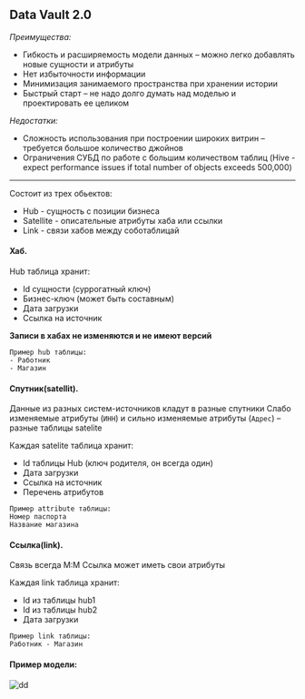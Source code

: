 ## Data Vault 2.0

*Преимущества:*
- Гибкость и расширяемость модели данных – можно легко добавлять новые сущности и атрибуты
- Нет избыточности информации
- Минимизация занимаемого пространства при хранении истории
- Быстрый старт – не надо долго думать над моделью и проектировать ее целиком

*Недостатки:*
- Сложность использования при построении широких витрин – требуется большое количество джойнов 
- Ограничения СУБД по работе с большим количеством таблиц (Hive - expect performance issues if total number of objects exceeds 500,000)

-----


Состоит из трех обьектов:
* Hub - сущность с позиции бизнеса
* Satellite - описательные атрибуты хаба или cсылки
* Link - связи хабов между соботаблицай

#### Хаб.

Hub таблица хранит:
- Id сущности (суррогатный ключ)
- Бизнес-ключ (может быть составным)
- Дата загрузки
- Ссылка на источник

**Записи в хабах не изменяются и не имеют версий**
```
Пример hub таблицы:
- Работник
- Магазин
```


#### Спутник(satellit).
Данные из разных систем-источников кладут в разные спутники
Слабо изменяемые атрибуты (```ИНН```) и сильно изменяемые атрибуты (```Адрес```) – разные таблицы satelite

Каждая satelite таблица хранит:
- Id таблицы Hub (ключ родителя, он всегда один)
- Дата загрузки
- Ссылка на источник
- Перечень атрибутов

``` 
Пример attribute таблицы:
Номер паспорта
Название магазина
```

#### Ссылка(link). 
Связь всегда M:M
Ссылка может иметь свои атрибуты

Каждая link таблица хранит:
- Id из таблицы hub1
- Id из таблицы hub2
- Дата загрузки

```
Пример link таблицы:
Работник - Магазин
```
#### Пример модели:

![dd](https://i.ibb.co/tpXgT66/dv-2.png)
